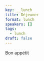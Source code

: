 ```yaml
---
key: __lunch
title: Déjeuner
format: lunch
speakers: []
tags:
  - lunch
draft: false
---
```

Bon appétit